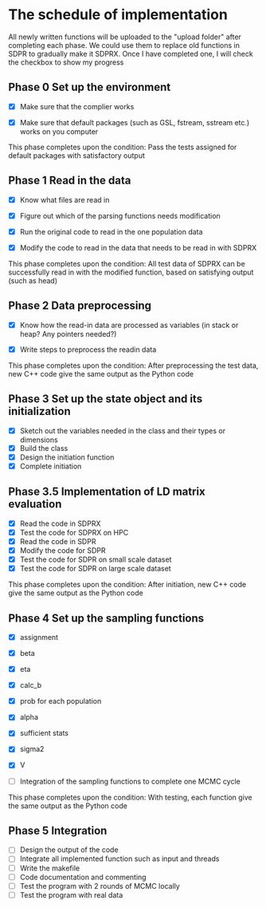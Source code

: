 # The schedule of implementation

All newly written functions will be uploaded to the "upload folder" after completing each phase. We could use them to replace old functions in SDPR to gradually make it SDPRX. Once I have completed one, I will check the checkbox to show my progress

## Phase 0 Set up the environment

- [x] Make sure that the complier works
- [x] Make sure that default packages (such as GSL, fstream, sstream etc.) works on you computer


This phase completes upon the condition: Pass the tests assigned for default packages with satisfactory output
## Phase 1 Read in the data
- [x] Know what files are read in
- [x] Figure out which of the parsing functions needs modification
- [x] Run the original code to read in the one population data
- [x] Modify the code to read in the data that needs to be read in with SDPRX


This phase completes upon the condition: All test data of SDPRX can be successfully read in with the modified function, based on satisfying output (such as head)
## Phase 2 Data preprocessing
- [x] Know how the read-in data are processed as variables (in stack or heap? Any pointers needed?)
- [x] Write steps to preprocess the readin data


This phase completes upon the condition: After preprocessing the test data, new C++ code give the same output as the Python code
## Phase 3 Set up the state object and its initialization
- [x]  Sketch out the variables needed in the class and their types or dimensions
- [x]  Build the class
- [x]  Design the initiation function
- [x]  Complete initiation

## Phase 3.5 Implementation of LD matrix evaluation
- [x] Read the code in SDPRX
- [x] Test the code for SDPRX on HPC
- [x] Read the code in SDPR
- [x] Modify the code for SDPR
- [x] Test the code for SDPR on small scale dataset
- [x] Test the code for SDPR on large scale dataset

This phase completes upon the condition: After initiation, new C++ code give the same output as the Python code
## Phase 4 Set up the sampling functions
- [x]  assignment
- [x]  beta
- [x]  eta
- [x]  calc_b
- [x]  prob for each population
- [x]  alpha
- [x]  sufficient stats
- [x]  sigma2
- [x]  V
- [ ]  Integration of the sampling functions to complete one MCMC cycle


This phase completes upon the condition: With testing, each function give the same output as the Python code

## Phase 5 Integration
- [ ]  Design the output of the code
- [ ]  Integrate all implemented function such as input and threads
- [ ]  Write the makefile
- [ ]  Code documentation and commenting
- [ ]  Test the program with 2 rounds of MCMC locally
- [ ]  Test the program with real data
